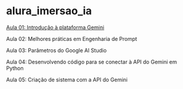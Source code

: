 # alura_imersao_ia

[Aula 01: Introdução à plataforma Gemini](/aula_01.md)

Aula 02:
Melhores práticas em Engenharia de Prompt

Aula 03:
Parâmetros do Google AI Studio

Aula 04:
Desenvolvendo código para se conectar à API do Gemini em Python

Aula 05:
Criação de sistema com a API do Gemini
